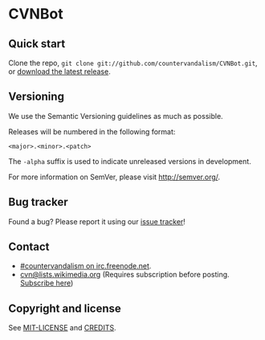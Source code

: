 CVNBot
==================================================


Quick start
----------

Clone the repo, `git clone git://github.com/countervandalism/CVNBot.git`, or
[download the latest
release](https://github.com/countervandalism/CVNBot/zipball/master).


Versioning
----------

We use the Semantic Versioning guidelines as much as possible.

Releases will be numbered in the following format:

`<major>.<minor>.<patch>`

The `-alpha` suffix is used to indicate unreleased versions in development.

For more information on SemVer, please visit http://semver.org/.


Bug tracker
-----------

Found a bug? Please report it using our [issue
tracker](https://github.com/countervandalism/CVNBot/issues)!


Contact
-----------
* [#countervandalism on irc.freenode.net](irc://irc.freenode.net/#countervandalism).
* [cvn@lists.wikimedia.org](https://lists.wikimedia.org/mailman/listinfo/cvn) (Requires subscription before posting. [Subscribe here](https://lists.wikimedia.org/mailman/listinfo/cvn))


Copyright and license
---------------------

See 
[MIT-LICENSE](https://raw.github.com/countervandalism/CVNBot/master/MIT-LICENSE)
and 
[CREDITS](https://github.com/countervandalism/CVNBot/blob/master/CREDITS.md).

